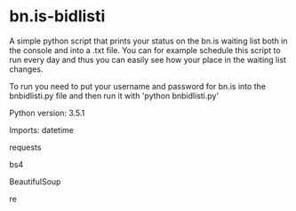 # bn.is-bidlisti
A simple python script that prints your status on the bn.is waiting list both in the console and into a .txt file. You can for example schedule this script to run every day and thus you can easily see how your place in the waiting list changes.

To run you need to put your username and password for bn.is into the bnbidlisti.py file and then run it with 'python bnbidlisti.py'

Python version: 3.5.1

Imports:
datetime

requests

bs4

BeautifulSoup

re
